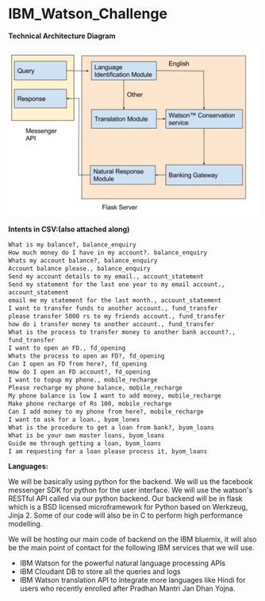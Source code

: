 # IBM_Watson_Challenge

**Technical Architecture Diagram**

![alt text](https://raw.githubusercontent.com/PalashBansal96/IBM_Watson_Challenge/master/diag.png "  ")


**Intents in CSV:(also attached along)**

```
What is my balance?, balance_enquiry
How much money do I have in my account?. balance_enquiry
Whats my account balance?, balance_enquiry
Account balance please., balance_enquiry
Send my account details to my email., account_statement
Send my statement for the last one year to my email account., account_statement
email me my statement for the last month., account_statement
I want to transfer funds to another account., fund_transfer
please transfer 5000 rs to my friends account., fund_transfer
how do i transfer money to another account., fund_transfer
What is the process to transfer money to another bank account?., fund_transfer
I want to open an FD., fd_opening
Whats the process to open an FD?, fd_opening
Can I open an FD from here?, fd_opening
How do I open an FD account?, fd_opening
I want to topup my phone., mobile_recharge
Please recharge my phone balance, mobile_recharge
My phone balance is low I want to add money, mobile_recharge
Make phone recharge of Rs 100, mobile_recharge
Can I add money to my phone from here?, mobile_recharge
I want to ask for a loan., byom_lones
What is the procedure to get a loan from bank?, byom_loans
What is be your own master loans, byom_loans
Guide me through getting a loan, byom_loans
I am requesting for a loan please process it, byom_loans

```

**Languages:**

We will be basically using python for the backend. We will us the facebook messenger SDK for python for the user interface. We will use the watson&#39;s RESTful API called via our python backend. Our backend will be in flask which is a BSD licensed microframework for Python based on Werkzeug, Jinja 2. Some of our code will also be in C to perform high performance modelling.

We will be hosting our main code of backend on the IBM bluemix, it will also be the main point of contact for the following IBM services that we will use.

- IBM Watson for the powerful natural language processing APIs
- IBM Cloudant DB to store all the queries and logs
- IBM Watson translation API to integrate more languages like Hindi for users who recently enrolled after Pradhan Mantri Jan Dhan Yojna.
